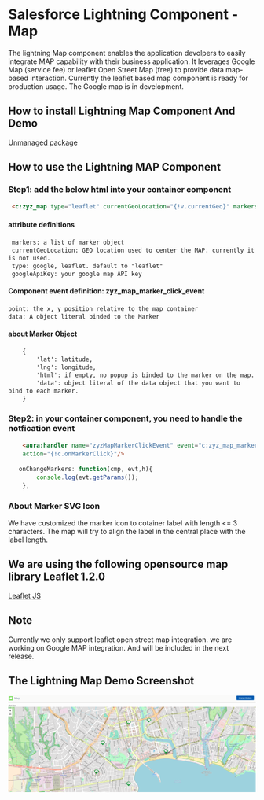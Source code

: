 # Salesforce Lightning Component - Map

The lightning Map component enables the application devolpers to easily integrate MAP capability with their business 
application. It leverages Google Map (service fee) or leaflet Open Street Map (free) to provide data map-based interaction.
Currently the leaflet based map component is ready for production usage. The Google map is in development.


## How to install Lightning Map Component And Demo
[Unmanaged package](https://login.salesforce.com/packaging/installPackage.apexp?p0=04t6A000000JS2r)

## How to use the Lightning MAP Component

### Step1: add the below html into your container component
```HTML
 <c:zyz_map type="leaflet" currentGeoLocation="{!v.currentGeo}" markers="{!v.markers}"/>
```

#### attribute definitions
```
 markers: a list of marker object
 currentGeoLocation: GEO location used to center the MAP. currently it is not used.
 type: google, leaflet. default to "leaflet"
 googleApiKey: your google map API key
```

#### Component event definition: zyz_map_marker_click_event
```
point: the x, y position relative to the map container
data: A object literal binded to the Marker
```

#### about Marker Object
```
    { 
        'lat': latitude,
        'lng': longitude,
        'html': if empty, no popup is binded to the marker on the map.
        'data': object literal of the data object that you want to bind to each marker.
    }
```

### Step2: in your container component, you need to handle the notfication event

```HTML
    <aura:handler name="zyzMapMarkerClickEvent" event="c:zyz_map_marker_click_event" 
    action="{!c.onMarkerClick}"/>
```

```Javascript
   onChangeMarkers: function(cmp, evt,h){
        console.log(evt.getParams());   
    },
```

### About Marker SVG Icon
We have customized the marker icon to cotainer label with length <= 3 characters. The map will try to align 
the label in the central place with the label length.


## We are using the following opensource map library Leaflet 1.2.0
[Leaflet JS](http://leafletjs.com/index.html)

## Note
Currently we only support leaflet open street map integration. we are working on Google MAP integration. 
And will be included in the next release.


## The Lightning Map Demo Screenshot

![GitHub Logo](/images/lightning_leaflet_map_demo.png)
